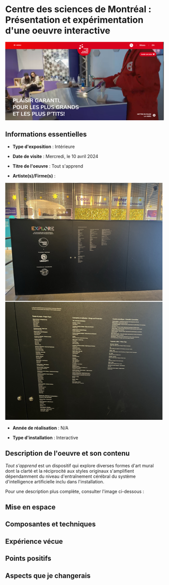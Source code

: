 # Centre des sciences de Montréal : Présentation et expérimentation d'une oeuvre interactive

 <img src="medias/affiche_exposition.png" width="1000"/>

## Informations essentielles

- **Type d'exposition** : Intérieure
  
- **Date de visite** : Mercredi, le 10 avril 2024
  
- **Titre de l'oeuvre** : Tout s'apprend
        
- **Artiste(s)/Firme(s)** :
  
 <img src="medias/panneau_credit.png" width="500"/>
 <img src="medias/equipes_des_projets.png" width="500"/>
 
- **Année de réalisation** : N/A
  
- **Type d'installation** : Interactive


## Description de l'oeuvre et son contenu
*Tout s'apprend* est un dispositif qui explore diverses formes d'art mural dont la clarté et la réciprocité aux styles originaux s'amplifient dépendamment du niveau d'entraînement cérébral du système d'intelligence artificielle inclu dans l'installation.

Pour une description plus complète, consulter l'image ci-dessous :


## Mise en espace


## Composantes et techniques


## Expérience vécue


## Points positifs



## Aspects que je changerais




